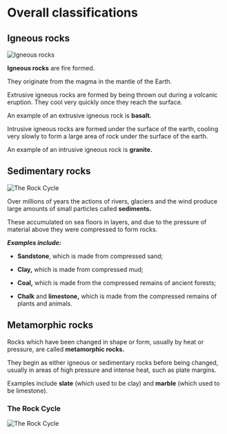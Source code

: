 # Overall classifications

## Igneous rocks

![Igneous rocks](https://dronelab-temp-upload.s3-eu-west-1.amazonaws.com/temp/g-geo-rocksl-dia00a.gif)

**Igneous rocks** are fire formed.

They originate from the magma in the mantle of the Earth.

Extrusive igneous rocks are formed by being thrown out during a volcanic eruption. They cool very quickly once they reach the surface.

An example of an extrusive igneous rock is **basalt.**

Intrusive igneous rocks are formed under the surface of the earth, cooling very slowly to form a large area of rock under the surface of the earth.

An example of an intrusive igneous rock is **granite.**


## Sedimentary rocks
![The Rock Cycle](https://dronelab-temp-upload.s3-eu-west-1.amazonaws.com/temp/g-geo-rocksl-dia00b.gif)

Over millions of years the actions of rivers, glaciers and the wind produce large amounts of small particles called **sediments.**

These accumulated on sea floors in layers, and due to the pressure of material above they were compressed to form rocks.

***Examples include:***

- **Sandstone**, which is made from compressed sand;

- **Clay,** which is made from compressed mud;

- **Coal,** which is made from the compressed remains of ancient forests;

- **Chalk** and **limestone,** which is made from the compressed remains of plants and animals.



## Metamorphic rocks

Rocks which have been changed in shape or form, usually by heat or pressure, are called **metamorphic rocks.**

They begin as either igneous or sedimentary rocks before being changed, usually in areas of high pressure and intense heat, such as plate margins.

Examples include **slate** (which used to be clay) and **marble** (which used to be limestone).

### The Rock Cycle


![The Rock Cycle](https://dronelab-temp-upload.s3-eu-west-1.amazonaws.com/temp/g-geo-rocksl-dia01.gif)
